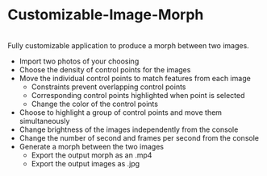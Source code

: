 # Customizable-Image-Morph

<br>Fully customizable application to produce a morph between two images.</br>

* Import two photos of your choosing
* Choose the density of control points for the images
* Move the individual control points to match features from each image
    * Constraints prevent overlapping control points
    * Corresponding control points highlighted when point is selected
    * Change the color of the control points
* Choose to highlight a group of control points and move them simultaneously
* Change brightness of the images independently from the console
* Change the number of second and frames per second from the console
* Generate a morph between the two images
    * Export the output morph as an .mp4
    * Export the output images as .jpg
